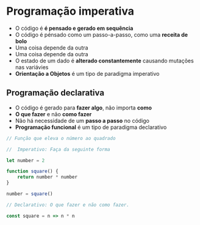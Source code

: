 # Programação imperativa

- O código é **é pensado e gerado em sequência**
- O código é pénsado como um passo-a-passo, como uma **receita de bolo**
- Uma coisa depende da outra
- Uma coisa depende da outra
- O estado de um dado é **alterado constantemente** causando mutações nas variávies
- **Orientação a Objetos** é um tipo de paradigma imperativo

## Programação declarativa

- O código é gerado para **fazer algo**, não importa **como**
- **O que fazer** e não **como fazer**
- Não há necessidade de um **passo a passo** no código
- **Programação funcional** é um tipo de paradigma declarativo

```js
// Função que eleva o número ao quadrado

//  Imperativo: Faça da seguinte forma

let number = 2

function square() {
    return number * number
}

number = square()

// Declarativo: O que fazer e não como fazer.

const square = n => n * n
```
